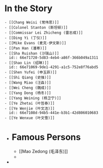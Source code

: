 # In the Story
	- [[Chang Weisi (常伟思)]]
	- [[Colonel Stanton (斯坦顿)]]
	- [[Commissar Lei Zhicheng (雷志成)]]
	- [[Ding Yi (丁仪)]]
	- [[Mike Evans (麦克·伊文斯)]]
	- [[Pan Han (潘寒)]]
	- [[Sha Ruishan (沙瑞山)]]
	  id:: 66e71720-5d83-4eb4-a86f-366b049a1311
	- [[Shao Lin (绍琳)]]
	  id:: 66e71069-9de1-4291-a1c5-752e8f76abd5
	- [[Shen Yufei (申玉菲)]]
	- [[Shi Qiang (史强)]]
	- [[Wang Miao (汪淼)]]
	- [[Wei Cheng (魏成)]]
	- [[Yang Dong (杨冬)]]
	- [[Yang Weining (杨卫宁)]]
	- [[Ye Zhetai (叶哲泰)]]
	- [[Ye Wenjie (叶文洁)]]
	  id:: 66e7108d-94b5-441e-b3b1-42d806010683
	- [[Ye Wenxue (叶文雪)]]
- # Famous Persons
	- [[Mao Zedong (毛泽东)]]
	-
-